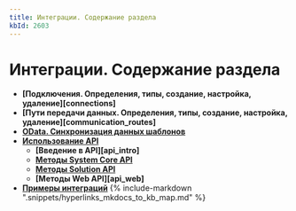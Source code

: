 ```yaml
---
title: Интеграции. Содержание раздела
kbId: 2603
---
```


# Интеграции. Содержание раздела

- **[Подключения. Определения, типы, создание, настройка, удаление][connections]**
- **[Пути передачи данных. Определения, типы, создание, настройка, удаление][communication_routes]**
- [**OData. Синхронизация данных шаблонов**](https://kb.comindware.ru/category.php?id=501)
- **[Использование API](https://kb.comindware.ru/category.php?id=499)**
    - **[Введение в API][api_intro]**
    - **[Методы System Core API](https://kb.comindware.ru/article.php?id=2150)**
    - **[Методы Solution API](https://kb.comindware.ru/article.php?id=2073)**
    - **[Методы Web API][api_web]**
- **[Примеры интеграций](https://kb.comindware.ru/category.php?id=530)**
{% include-markdown ".snippets/hyperlinks_mkdocs_to_kb_map.md" %}
